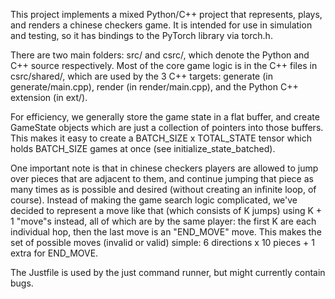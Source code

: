 This project implements a mixed Python/C++ project that represents, plays, and renders a
chinese checkers game. It is intended for use in simulation and testing, so it has bindings
to the PyTorch library via torch.h.

There are two main folders: src/ and csrc/, which denote the Python and C++ source respectively. Most of the core game logic is in the C++ files in csrc/shared/, which are used by the 3 C++ targets: generate (in generate/main.cpp), render (in render/main.cpp), and the Python C++ extension (in ext/).

For efficiency, we generally store the game state in a flat buffer, and create GameState objects which are just a collection of pointers into those buffers. This makes it easy to create a BATCH_SIZE x TOTAL_STATE tensor which holds BATCH_SIZE games at once (see initialize_state_batched).

One important note is that in chinese checkers players are allowed to jump over pieces that are adjacent to them, and continue jumping that piece as many times as is possible and desired (without creating an infinite loop, of course). Instead of making the game search logic complicated, we've decided to represent a move like that (which consists of K jumps) using K + 1 "move"s instead, all of which are by the same player: the first K are each individual hop, then the last move is an "END_MOVE" move. This makes the set of possible moves (invalid or valid) simple: 6 directions x 10 pieces + 1 extra for END_MOVE.

The Justfile is used by the just command runner, but might currently contain bugs.